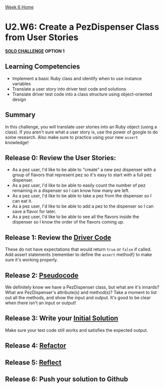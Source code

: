 [Week 6 Home](../)

# U2.W6: Create a PezDispenser Class from User Stories 
**[SOLO CHALLENGE](https://github.com/Devbootcamp/phase-0-handbook/blob/master/solo-challenges.md) OPTION 1**


## Learning Competencies
- Implement a basic Ruby class and identify when to use instance variables
- Translate a user story into driver test code and solutions
- Translate driver test code into a class structure using object-oriented design

## Summary
In this challenge, you will translate user stories into an Ruby object (using a class). If you aren't sure what a user story is, use the power of google to do some research. Also make sure to practice using your new `assert` knowledge!

## Release 0: Review the User Stories: 
  - As a pez user, I'd like to be able to "create" a new pez dispenser with a group of flavors that represent pez so it's easy to start with a full pez dispenser.
  - As a pez user, I'd like to be able to easily count the number of pez remaining in a dispenser so I can know how many are left.
  - As a pez user, I'd like to be able to take a pez from the dispenser so I can eat it.
  - As a pez user, I'd like to be able to add a pez to the dispenser so I can save a flavor for later.
  - As a pez user, I'd like to be able to see all the flavors inside the dispenser so I know the order of the flavors coming up.

## Release 1: Review the [Driver Code](https://github.com/Devbootcamp/phase-0-handbook/blob/master/coding-references/driver-code.md)
These do not have expectations that would return `true` or `false` if called.  Add assert statements (remember to define the `assert` method!) to make sure it's working properly.

## Release 2: [Pseudocode](https://github.com/Devbootcamp/phase-0-handbook/blob/master/coding-references/pseudocode.md)
We definitely know we have a PezDispenser class, but what are it's innards? What are PezDispenser's attribute(s) and method(s)? Take a moment to list out all the methods, and show the input and output. It's good to be clear when there isn't an input or output!

## Release 3: Write your [Initial Solution](https://github.com/Devbootcamp/phase-0-handbook/blob/master/coding-references/initial-solution.md) 
Make sure your test code still works and satisfies the expected output. 

## Release 4: [Refactor](https://github.com/Devbootcamp/phase-0-handbook/blob/master/coding-references/refactoring.md)

## Release 5: [Reflect](https://github.com/Devbootcamp/phase-0-handbook/blob/master/coding-references/reflection-guidelines.md)

## Release 6: Push your solution to Github
